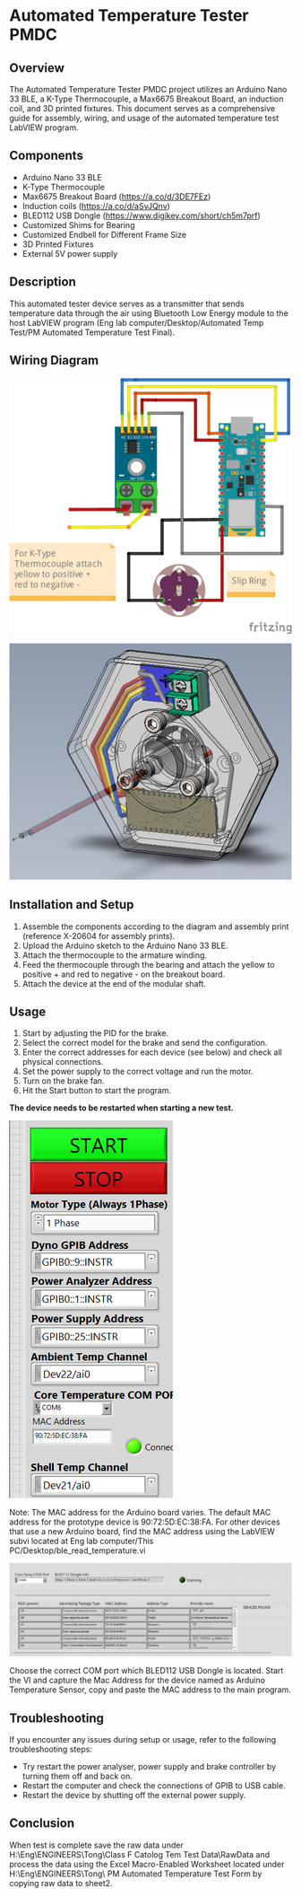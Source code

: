 # Automated Temperature Tester PMDC

## Overview
The Automated Temperature Tester PMDC project utilizes an Arduino Nano 33 BLE, a K-Type Thermocouple, a Max6675 Breakout Board, an induction coil, and 3D printed fixtures. This document serves as a comprehensive guide for assembly, wiring, and usage of the automated temperature test LabVIEW program.

## Components
- Arduino Nano 33 BLE
- K-Type Thermocouple
- Max6675 Breakout Board (https://a.co/d/3DE7FEz)
- Induction coils (https://a.co/d/aSvJQnv)
- BLED112 USB Dongle (https://www.digikey.com/short/ch5m7prf)
- Customized Shims for Bearing
- Customized Endbell for Different Frame Size
- 3D Printed Fixtures
- External 5V power supply

## Description
This automated tester device serves as a transmitter that sends temperature data through the air using Bluetooth Low Energy module to the host LabVIEW program (Eng lab computer/Desktop/Automated Temp Test/PM Automated Temperature Test Final).

## Wiring Diagram
![Wiring Diagram Automated Temp Test](image/Wiring%20Diagram%20Automated%20Temp%20Test_bb.png)





![3D Model](image/Automated%20Temp%20Tester.png)

## Installation and Setup
1. Assemble the components according to the diagram and assembly print (reference X-20604 for assembly prints).
2. Upload the Arduino sketch to the Arduino Nano 33 BLE.
3. Attach the thermocouple to the armature winding.
4. Feed the thermocouple through the bearing and attach the yellow to positive + and red to negative - on the breakout board.
5. Attach the device at the end of the modular shaft.

## Usage
1. Start by adjusting the PID for the brake.
2. Select the correct model for the brake and send the configuration.
3. Enter the correct addresses for each device (see below) and check all physical connections.
4. Set the power supply to the correct voltage and run the motor.
5. Turn on the brake fan.
6. Hit the Start button to start the program.

**The device needs to be restarted when starting a new test.**


![Device Address](image/Device%20Address.PNG)

Note: The MAC address for the Arduino board varies. The default MAC address for the prototype device is 90:72:5D:EC:38:FA.
For other devices that use a new Arduino board, find the MAC address using the LabVIEW subvi located at Eng lab computer/This PC/Desktop/ble_read_temperature.vi


![Ble Labview VI](image/ble_read_temperature.PNG)



Choose the correct COM port which BLED112 USB Dongle is located.
Start the VI and capture the Mac Address for the device named as Arduino Temperature Sensor, copy and paste the MAC address to the main program.
## Troubleshooting
If you encounter any issues during setup or usage, refer to the following troubleshooting steps:
- Try restart the power analyser, power supply and brake controller by turning them off and back on.
- Restart the computer and check the connections of GPIB to USB cable.
- Restart the device by shutting off the external power supply.


## Conclusion
When test is complete save the raw data under H:\Eng\ENGINEERS\Tong\Class F Catolog Tem Test Data\RawData and process the data using the Excel Macro-Enabled Worksheet located under H:\Eng\ENGINEERS\Tong\ PM Automated Temperature Test Form by copying raw data to sheet2.


